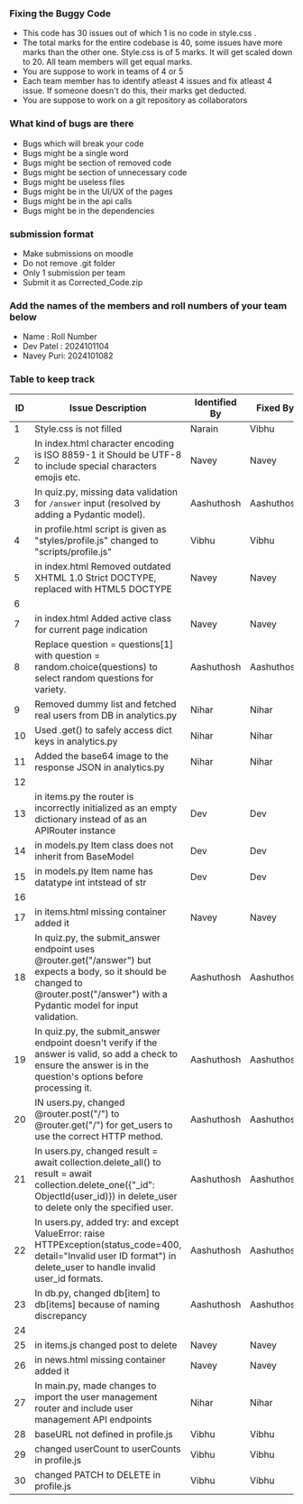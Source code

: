 ### Fixing the Buggy Code

- This code has 30 issues out of which 1 is no code in style.css . 
- The total marks for the entire codebase is 40, some issues have more marks than the other one. Style.css is of 5 marks. It will get scaled down to 20. All team members will get equal marks.
- You are suppose to work in teams of 4 or 5
- Each team member has to identify atleast 4 issues and fix atleast 4 issue. If someone doesn't do this, their marks get deducted.
- You are suppose to work on a git repository as collaborators

### What kind of bugs are there

- Bugs which will break your code
- Bugs might be a single word
- Bugs might be section of removed code
- Bugs might be section of unnecessary code
- Bugs might be useless files
- Bugs might be in the UI/UX of the pages
- Bugs might be in the api calls
- Bugs might be in the dependencies  

### submission format

- Make submissions on moodle
- Do not remove .git folder 
- Only 1 submission per team
- Submit it as Corrected_Code.zip

### Add the names of the members and roll numbers of your team below

- Name : Roll Number
- Dev Patel : 2024101104
- Navey Puri: 2024101082
### Table to keep track

| ID  | Issue Description                        | Identified By | Fixed By     |
|-----|------------------------------------------|---------------|--------------|
| 1   | Style.css is not filled                                    |         Narain |     Vibhu   |
| 2   | In index.html character encoding is ISO 8859-1 it Should be UTF-8 to include special characters emojis etc.                                        |   Navey            | Navey             |
| 3   | In quiz.py, missing data validation for `/answer` input (resolved by adding a Pydantic model).                                        | Aashuthosh             | Aashuthosh             |
| 4   | in profile.html script is given as "styles/profile.js" changed to "scripts/profile.js"                                        |  Vibhu             |   Vibhu          |
| 5   | in index.html Removed outdated XHTML 1.0 Strict DOCTYPE, replaced with HTML5 DOCTYPE                                     |       Navey        |    Navey          |
| 6   | 
| 7   |  in index.html Added active class for current page indication                                   |      Navey         |   Navey           |
| 8   |    Replace question = questions[1] with question = random.choice(questions) to select random questions for variety.                                     |   Aashuthosh            |  Aashuthosh            |
| 9   |  Removed dummy list and fetched real users from DB in analytics.py                                    | Nihar              |   Nihar           |
| 10  |     Used .get() to safely access dict keys in analytics.py                                     |  Nihar             |  Nihar            |
| 11  |     Added the base64 image to the response JSON in analytics.py                                     |  Nihar             |  Nihar            |
| 12  |                                          |               |              |
| 13  | in items.py the router is incorrectly initialized as an empty dictionary instead of as an APIRouter instance                                         | Dev              | Dev             |
| 14  | in models.py Item class does not inherit from BaseModel                                         | Dev   | Dev             |
| 15  | in models.py Item name has datatype int intstead of str                                         | Dev              | Dev             |
| 16  |                                          |               |              |
| 17  |                 in items.html missing container added it                          |              Navey |       Navey      |                          Navey
| 18  |   In quiz.py, the submit_answer endpoint uses @router.get("/answer") but expects a body, so it should be changed to @router.post("/answer") with a Pydantic model for input validation.                                      |  Aashuthosh             |  Aashuthosh            |
| 19  |    In quiz.py, the submit_answer endpoint doesn't verify if the answer is valid, so add a check to ensure the answer is in the question's options before processing it.                                      |   Aashuthosh            |  Aashuthosh            |
| 20  |  IN users.py, changed @router.post("/") to @router.get("/") for get_users to use the correct HTTP method.                                        |  Aashuthosh             |  Aashuthosh            |
| 21  | In users.py, changed result = await collection.delete_all() to result = await collection.delete_one({"_id": ObjectId(user_id)}) in delete_user to delete only the specified user.                                         | Aashuthosh              |  Aashuthosh            |
| 22  | In users.py, added try: and except ValueError: raise HTTPException(status_code=400, detail="Invalid user ID format") in delete_user to handle invalid user_id formats.                                         |  Aashuthosh             |  Aashuthosh            |
| 23  |   In db.py, changed db[item] to db[items] because of naming discrepancy                                       | Aashuthosh              |  Aashuthosh            |
| 24  |                                          |               |              |
| 25  |   in items.js changed post to delete                                       |   Navey            |    Navey          |
| 26  |    in news.html missing container added it                                      | Navey              |    Navey          |
| 27  |     In main.py, made changes to import the user management router and include user management API endpoints                                     |        Nihar       |    Nihar          |
| 28  |  baseURL not defined in profile.js                                        |    Vibhu           |       Vibhu       |
| 29  |  changed userCount to userCounts in profile.js                                        | Vibhu              |  Vibhu           |
| 30  |  changed PATCH to DELETE in profile.js                                        | Vibhu         | Vibhu             |
